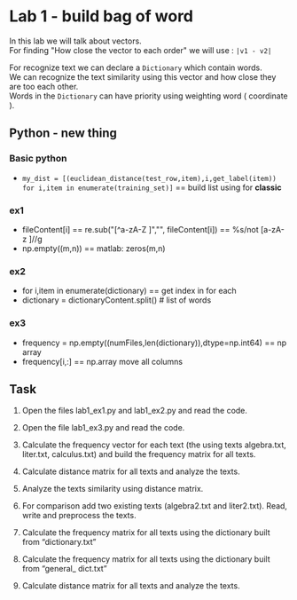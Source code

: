 # Lab 1 - build bag of word 
In this lab we will talk about vectors.\
For finding "How close the vector to each order" we will use : `|v1 - v2|`

For recognize text we can declare a `Dictionary` which contain words.\
We can recognize the text similarity using this vector and how close they are too each other.\
Words in the `Dictionary` can have priority using weighting word ( coordinate ).

## Python - new thing
### Basic python
* `my_dist = [(euclidean_distance(test_row,item),i,get_label(item)) for i,item in enumerate(training_set)]` == build list using for **classic**
### ex1
* fileContent[i] == re.sub("[^a-zA-Z ]","", fileContent[i]) == %s/not [a-zA-z ]//g
* np.empty((m,n)) == matlab: zeros(m,n)

### ex2
* for i,item in enumerate(dictionary) == get index in for each
* dictionary = dictionaryContent.split() # list of words

### ex3
* frequency = np.empty((numFiles,len(dictionary)),dtype=np.int64) == np array
* frequency[i,:] == np.array move all columns


## Task
1.	Open the files lab1_ex1.py and lab1_ex2.py and read the code. 
2.	Open the file lab1_ex3.py and read the code. 
3.	Calculate the frequency vector for each text (the using texts algebra.txt, liter.txt, calculus.txt) 
and build the frequency matrix for all texts. 
4.	Calculate distance matrix for all texts and analyze the texts.
5.	Analyze the texts similarity using distance matrix. 

6.	For comparison add two existing texts (algebra2.txt and liter2.txt). 
Read, write and preprocess the texts. 
7.	Calculate the frequency matrix for all texts using the dictionary built from “dictionary.txt”
8.	Calculate the frequency matrix for all texts using the dictionary built from “general_ dict.txt”
9.	Calculate distance matrix for all texts and analyze the texts.



